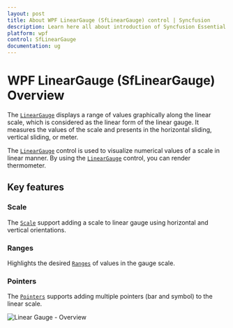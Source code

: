 ```yaml
---
layout: post
title: About WPF LinearGauge (SfLinearGauge) control | Syncfusion
description: Learn here all about introduction of Syncfusion Essential Studio WPF LinearGauge (SfLinearGauge) control, its elements and more.
platform: wpf
control: SfLinearGauge
documentation: ug
---
```

# WPF LinearGauge (SfLinearGauge) Overview

The [`LinearGauge`](https://help.syncfusion.com/cr/wpf/Syncfusion.Windows.Gauge.LinearGauge.html) displays a range of values graphically along the linear scale, which is considered as the linear form of the linear gauge. It measures the values of the scale and presents in the horizontal sliding, vertical sliding, or meter.

The [`LinearGauge`](https://help.syncfusion.com/cr/wpf/Syncfusion.Windows.Gauge.LinearGauge.html) control is used to visualize numerical values of a scale in linear manner. By using the [`LinearGauge`](https://help.syncfusion.com/cr/wpf/Syncfusion.Windows.Gauge.LinearGauge.html) control, you can render thermometer.

## Key features

### Scale

The [`Scale`](https://help.syncfusion.com/wpf/linear-gauge/scale) support adding a scale to linear gauge using horizontal and vertical orientations.

### Ranges

Highlights the desired [`Ranges`](https://help.syncfusion.com/wpf/linear-gauge/ranges) of values in the gauge scale.

### Pointers

The [`Pointers`](https://help.syncfusion.com/wpf/linear-gauge/pointers) supports adding multiple pointers (bar and symbol) to the linear scale.

![Linear Gauge - Overview](Overview_images/Overview_img1.jpeg)


